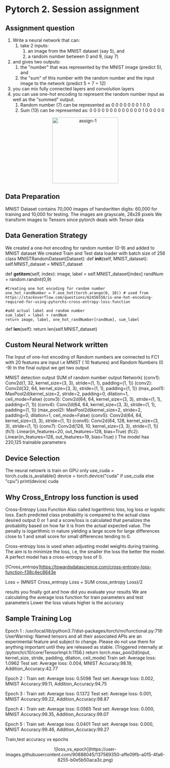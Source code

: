 
# Pytorch 2. Session assignment
## Assignment question
1. Write a neural network that can:
    1. take 2 inputs:
        1. an image from the MNIST dataset (say 5), and
        2. a random number between 0 and 9, (say 7)
2. and gives two outputs:
    1. the "number" that was represented by the MNIST image (predict 5), and
    2. the "sum" of this number with the random number and the input image to the network (predict 5 + 7 = 12)
3. you can mix fully connected layers and convolution layers
4. you can use one-hot encoding to represent the random number input as well as the "summed" output.
    1. Random number (7) can be represented as 0 0 0 0 0 0 0 1 0 0
    2. Sum (13) can be represented as: 0 0 0 0 0 0 0 0 0 0 0 0 0 1 0 0 0 0 0

<p align="center"> <img width="208" alt="assign-1" src="https://user-images.githubusercontent.com/90888045/137569317-37b91941-8d1b-43bf-b369-ca2fdc48c905.png">


## Data Preparation
MNIST Dataset contains 70,000 images of handwritten digits: 60,000 for training and 10,000 for testing. The images are grayscale, 28x28 pixels
We transform images to Tensors since pytorch deals with Tensor data
## Data Generation Strategy
We created a one-hot encoding for random number (0-9) and added to MNIST dataset
We created Train and Test data loader with batch size of 256
class MNISTRandomDataset(Dataset):
  def __init__(self, MNIST_dataset):
    self.MNIST_dataset = MNIST_dataset

  def __getitem__(self, index):
    image, label = self.MNIST_dataset[index]
    randNum = random.randint(0,9)

    #Creating one hot encoding for random number 
    one_hot_randNumber = F.one_hot(torch.arange(0, 10)) # used from https://stackoverflow.com/questions/62456558/is-one-hot-encoding-required-for-using-pytorchs-cross-entropy-loss-function

    #add actual label and random number
    sum_label = label + randNum
    return image, label, one_hot_randNumber[randNum], sum_label

  def __len__(self):
    return len(self.MNIST_dataset)
## Custom Neural Network written
The Input of one-hot encoding of Random numbers are connected to FC1 with 20 features are input i.e MNIST ( 10 features) and Random Numbers (0 -9) In the final output we get two output

MNIST detection output
SUM of random number output
Network(
  (conv1): Conv2d(1, 32, kernel_size=(3, 3), stride=(1, 1), padding=(1, 1))
  (conv2): Conv2d(32, 64, kernel_size=(3, 3), stride=(1, 1), padding=(1, 1))
  (max_pool1): MaxPool2d(kernel_size=2, stride=2, padding=0, dilation=1, ceil_mode=False)
  (conv3): Conv2d(64, 64, kernel_size=(3, 3), stride=(1, 1), padding=(1, 1))
  (conv4): Conv2d(64, 64, kernel_size=(3, 3), stride=(1, 1), padding=(1, 1))
  (max_pool2): MaxPool2d(kernel_size=2, stride=2, padding=0, dilation=1, ceil_mode=False)
  (conv5): Conv2d(64, 64, kernel_size=(3, 3), stride=(1, 1))
  (conv6): Conv2d(64, 128, kernel_size=(3, 3), stride=(1, 1))
  (conv7): Conv2d(128, 10, kernel_size=(3, 3), stride=(1, 1))
  (fc1): Linear(in_features=20, out_features=128, bias=True)
  (fc2): Linear(in_features=128, out_features=19, bias=True)
)
The model has 220,125 trainable parameters
## Device Selection
The neural netowrk is train on GPU only
use_cuda = torch.cuda.is_available()
device = torch.device("cuda" if use_cuda else "cpu")
print(device)
cuda

## Why Cross_Entropy loss function is used
Cross-Entropy Loss Function Also called logarithmic loss, log loss or logistic loss. Each predicted class probability is compared to the actual class desired output 0 or 1 and a score/loss is calculated that penalizes the probability based on how far it is from the actual expected value. The penalty is logarithmic in nature yielding a large score for large differences close to 1 and small score for small differences tending to 0.

Cross-entropy loss is used when adjusting model weights during training. The aim is to minimize the loss, i.e, the smaller the loss the better the model. A perfect model has a cross-entropy loss of 0.

[!Cross_entropy]https://towardsdatascience.com/cross-entropy-loss-function-f38c4ec8643e

Loss = (MNIST Cross_entropy Loss + SUM cross_entropy Loss)/2

results you finally got and how did you evaluate your results
We are calculating the average loss function for train parameters and test parameters
Lower the loss values higher is the accuracy
## Sample Training Log
Epoch 1 : 
/usr/local/lib/python3.7/dist-packages/torch/nn/functional.py:718: UserWarning: Named tensors and all their associated APIs are an experimental feature and subject to change. Please do not use them for anything important until they are released as stable. (Triggered internally at  /pytorch/c10/core/TensorImpl.h:1156.)
  return torch.max_pool2d(input, kernel_size, stride, padding, dilation, ceil_mode)
Train set: Average loss: 1.0962
Test set: Average loss: 0.004,
 MNIST Accuracy:98.19, 
Addition_Accuracy:42.77

Epoch 2 : 
Train set: Average loss: 0.5098
Test set: Average loss: 0.002,
 MNIST Accuracy:99.11, 
Addition_Accuracy:94.75

Epoch 3 : 
Train set: Average loss: 0.1372
Test set: Average loss: 0.001,
 MNIST Accuracy:99.22, 
Addition_Accuracy:98.87

Epoch 4 : 
Train set: Average loss: 0.0565
Test set: Average loss: 0.000,
 MNIST Accuracy:99.35, 
Addition_Accuracy:99.07

Epoch 5 : 
Train set: Average loss: 0.0401
Test set: Average loss: 0.000,
 MNIST Accuracy:99.46, 
Addition_Accuracy:99.27

Train,test accuracy vs epochs
<p align="center">![loss_vs_epoch](https://user-images.githubusercontent.com/90888045/137569350-affe09fb-a015-4fa6-8255-b0e5b50aca3c.png)
